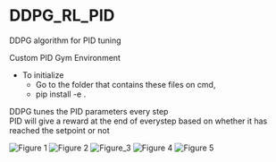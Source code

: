 # DDPG_RL_PID
DDPG algorithm for PID tuning

 Custom PID Gym Environment  
  * To initialize  
     * Go to the folder that contains these files on cmd,  
     * pip install -e .  

 DDPG tunes the PID parameters every step  
 PID will give a reward at the end of everystep based on whether it has reached the setpoint or not  

![Figure 1](https://github.com/leowei31/DDPG_RL_PID/tree/master/results/Figure_1.png)
![Figure 2](https://github.com/leowei31/DDPG_RL_PID/tree/master/results/Figure_2.png)
![Figure_3](https://github.com/leowei31/DDPG_RL_PID/tree/master/results/Figure3.png)
![Figure 4](https://github.com/leowei31/DDPG_RL_PID/tree/master/results/Figure_4.png)
![Figure 5](https://github.com/leowei31/DDPG_RL_PID/tree/master/results/Figure_5.png)

